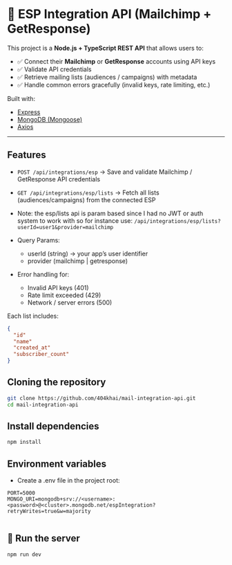 # 📧 ESP Integration API (Mailchimp + GetResponse)

This project is a **Node.js + TypeScript REST API** that allows users to:

- ✅ Connect their **Mailchimp** or **GetResponse** accounts using API keys  
- ✅ Validate API credentials  
- ✅ Retrieve mailing lists (audiences / campaigns) with metadata  
- ✅ Handle common errors gracefully (invalid keys, rate limiting, etc.)

Built with:
- [Express](https://expressjs.com/)  
- [MongoDB (Mongoose)](https://mongoosejs.com/)  
- [Axios](https://axios-http.com/)  

---

## Features
- `POST /api/integrations/esp` → Save and validate Mailchimp / GetResponse API credentials  
- `GET /api/integrations/esp/lists` → Fetch all lists (audiences/campaigns) from the connected ESP
- Note: the esp/lists api is param based since I had no JWT or auth system to work with so for instance use: `/api/integrations/esp/lists?userId=user1&provider=mailchimp`
- Query Params:
  - userId (string) → your app’s user identifier
  - provider (mailchimp | getresponse)
    
- Error handling for:
  - Invalid API keys (401)  
  - Rate limit exceeded (429)  
  - Network / server errors (500)  

Each list includes:
```json
{
  "id"
  "name"
  "created_at"
  "subscriber_count"
}


```
## Cloning the repository
```bash
git clone https://github.com/404khai/mail-integration-api.git
cd mail-integration-api


```
## Install dependencies
```bash
npm install


```
## Environment variables
- Create a .env file in the project root:
```env
PORT=5000
MONGO_URI=mongodb+srv://<username>:<password>@<cluster>.mongodb.net/espIntegration?retryWrites=true&w=majority


```
## 🚀 Run the server
```bash
npm run dev
